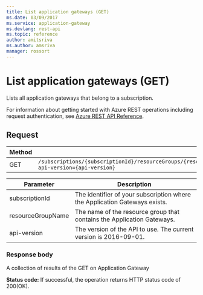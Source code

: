 ```yaml
---
title: List application gateways (GET)
ms.date: 03/09/2017
ms.service: application-gateway
ms.devlang: rest-api
ms.topic: reference
author: amitsriva
ms.author: amsriva
manager: rossort
---
```

# List application gateways (GET)

Lists all application gateways that belong to a subscription.  

For information about getting started with Azure REST operations including request authentication, see [Azure REST API Reference](../../index.md).

## Request  
  
|Method|Request URI|  
|------------|-----------------|  
|GET|`/subscriptions/{subscriptionId}/resourceGroups/{resourceGroupName}/providers/Microsoft.Network/applicationGateways?api-version={api-version}`|  

| Parameter | Description |
| --------- | ----------- |
| subscriptionId | The identifier of your subscription where the Application Gateways exists. |
| resourceGroupName | The name of the resource group that contains the Application Gateways. |
| api-version | The version of the API to use. The current version is 2016-09-01. | 
  
### Response body  
 A collection of results of the GET on Application Gateway  
  
 **Status code:** If successful, the operation returns HTTP status code of 200(OK).

